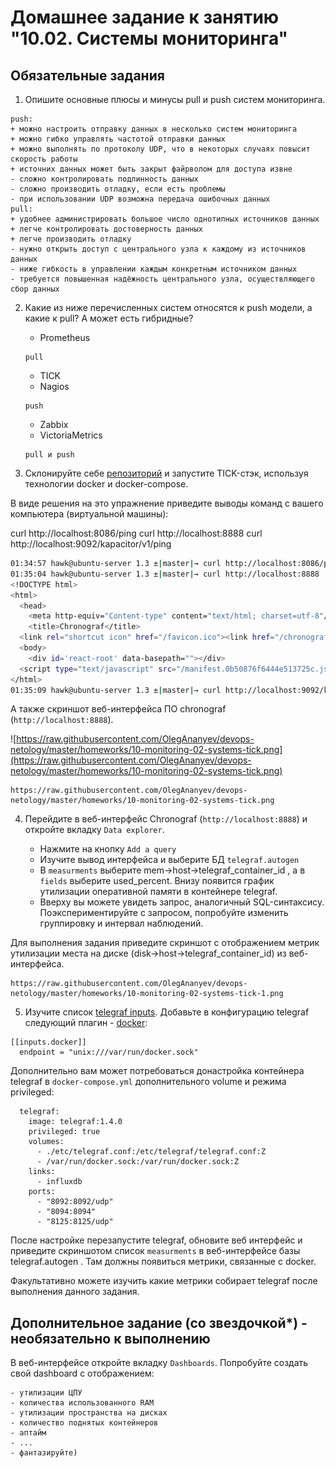 # Домашнее задание к занятию "10.02. Системы мониторинга"

## Обязательные задания

1. Опишите основные плюсы и минусы pull и push систем мониторинга.
```
push:
+ можно настроить отправку данных в несколько систем мониторинга
+ можно гибко управлять частотой отправки данных
+ можно выполнять по протоколу UDP, что в некоторых случаях повысит скорость работы
+ источних данных может быть закрыт файрволом для доступа извне
- сложно контролировать подлинность данных
- сложно производить отладку, если есть проблемы
- при использовании UDP возможна передача ошибочных данных
pull:
+ удобнее администрировать большое число однотипных источников данных
+ легче контролировать достоверность данных
+ легче производить отладку
- нужно открыть доступ с центрального узла к каждому из источников данных
- ниже гибкость в управлении каждым конкретным источником данных
- требуется повышенная надёжность центрального узла, осуществляющего сбор данных
```

2. Какие из ниже перечисленных систем относятся к push модели, а какие к pull? А может есть гибридные?

    - Prometheus 
    ```
    pull
    ```
    
    - TICK
    - Nagios
    ```
    push
    ```
    
    - Zabbix
    - VictoriaMetrics    
    ```
    pull и push
    ```    

  

3. Склонируйте себе [репозиторий](https://github.com/influxdata/TICK-docker/tree/master/1.3) и запустите TICK-стэк, 
используя технологии docker и docker-compose.

В виде решения на это упражнение приведите выводы команд с вашего компьютера (виртуальной машины):

curl http://localhost:8086/ping
curl http://localhost:8888
curl http://localhost:9092/kapacitor/v1/ping

```bash
01:34:57 hawk@ubuntu-server 1.3 ±|master|→ curl http://localhost:8086/ping
01:35:04 hawk@ubuntu-server 1.3 ±|master|→ curl http://localhost:8888
<!DOCTYPE html>
<html>
  <head>
    <meta http-equiv="Content-type" content="text/html; charset=utf-8"/>
    <title>Chronograf</title>
  <link rel="shortcut icon" href="/favicon.ico"><link href="/chronograf.css" rel="stylesheet"></head>
  <body>
    <div id='react-root' data-basepath=""></div>
  <script type="text/javascript" src="/manifest.0b50876f6444e513725c.js"></script><script type="text/javascript" src="/vendor.36ee797884f822b1fbde.js"></script><script type="text/javascript" src="/app.3eec41dc0f57667d6ff4.js"></script></body>
</html>
01:35:09 hawk@ubuntu-server 1.3 ±|master|→ curl http://localhost:9092/kapacitor/v1/ping
```
А также скриншот веб-интерфейса ПО chronograf (`http://localhost:8888`). 

![https://raw.githubusercontent.com/OlegAnanyev/devops-netology/master/homeworks/10-monitoring-02-systems-tick.png](https://raw.githubusercontent.com/OlegAnanyev/devops-netology/master/homeworks/10-monitoring-02-systems-tick.png)

```
https://raw.githubusercontent.com/OlegAnanyev/devops-netology/master/homeworks/10-monitoring-02-systems-tick.png
```


4. Перейдите в веб-интерфейс Chronograf (`http://localhost:8888`) и откройте вкладку `Data explorer`.

    - Нажмите на кнопку `Add a query`
    - Изучите вывод интерфейса и выберите БД `telegraf.autogen`
    - В `measurments` выберите mem->host->telegraf_container_id , а в `fields` выберите used_percent. 
    Внизу появится график утилизации оперативной памяти в контейнере telegraf.
    - Вверху вы можете увидеть запрос, аналогичный SQL-синтаксису. 
    Поэкспериментируйте с запросом, попробуйте изменить группировку и интервал наблюдений.

Для выполнения задания приведите скриншот с отображением метрик утилизации места на диске 
(disk->host->telegraf_container_id) из веб-интерфейса.
```
https://raw.githubusercontent.com/OlegAnanyev/devops-netology/master/homeworks/10-monitoring-02-systems-tick-1.png
```

5. Изучите список [telegraf inputs](https://github.com/influxdata/telegraf/tree/master/plugins/inputs). 
Добавьте в конфигурацию telegraf следующий плагин - [docker](https://github.com/influxdata/telegraf/tree/master/plugins/inputs/docker):
```
[[inputs.docker]]
  endpoint = "unix:///var/run/docker.sock"
```

Дополнительно вам может потребоваться донастройка контейнера telegraf в `docker-compose.yml` дополнительного volume и 
режима privileged:
```
  telegraf:
    image: telegraf:1.4.0
    privileged: true
    volumes:
      - ./etc/telegraf.conf:/etc/telegraf/telegraf.conf:Z
      - /var/run/docker.sock:/var/run/docker.sock:Z
    links:
      - influxdb
    ports:
      - "8092:8092/udp"
      - "8094:8094"
      - "8125:8125/udp"
```

После настройке перезапустите telegraf, обновите веб интерфейс и приведите скриншотом список `measurments` в 
веб-интерфейсе базы telegraf.autogen . Там должны появиться метрики, связанные с docker.

Факультативно можете изучить какие метрики собирает telegraf после выполнения данного задания.

## Дополнительное задание (со звездочкой*) - необязательно к выполнению

В веб-интерфейсе откройте вкладку `Dashboards`. Попробуйте создать свой dashboard с отображением:

    - утилизации ЦПУ
    - количества использованного RAM
    - утилизации пространства на дисках
    - количество поднятых контейнеров
    - аптайм
    - ...
    - фантазируйте)
